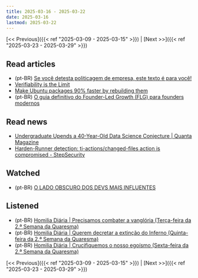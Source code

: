 ```yaml
---
title: 2025-03-16 - 2025-03-22
date: 2025-03-16
lastmod: 2025-03-22
---
```


[<< Previous]({{< ref "2025-03-09 - 2025-03-15" >}}) | [Next >>]({{< ref "2025-03-23 - 2025-03-29" >}})

## Read articles
- (pt-BR) [Se você detesta politicagem de empresa, este texto é para você!](https://moacirmoda.substack.com/p/se-voce-detesta-politicagem-de-empresa)
- [Verifiability is the Limit](https://alperenkeles.com/posts/verifiability-is-the-limit)
- [Make Ubuntu packages 90% faster by rebuilding them](https://gist.github.com/jwbee/7e8b27e298de8bbbf8abfa4c232db097)
- (pt-BR) [O guia definitivo do Founder-Led Growth (FLG) para founders modernos](https://microsaas.substack.com/p/construindo-um-framework-de-conteudo)

## Read news
- [Undergraduate Upends a 40-Year-Old Data Science Conjecture | Quanta Magazine](https://www.quantamagazine.org/undergraduate-upends-a-40-year-old-data-science-conjecture-20250210)
- [Harden-Runner detection: tj-actions/changed-files action is compromised - StepSecurity](https://www.stepsecurity.io/blog/harden-runner-detection-tj-actions-changed-files-action-is-compromised)

## Watched
- (pt-BR) [O LADO OBSCURO DOS DEVS MAIS INFLUENTES](https://www.youtube.com/watch?v=GNR1sgqSltg)

## Listened
- (pt-BR) [Homilia Diária | Precisamos combater a vanglória (Terça-feira da 2.ª Semana da Quaresma)](https://www.youtube.com/watch?v=RzD3EmlIxRw)
- (pt-BR) [Homilia Diária | Querem decretar a extinção do Inferno (Quinta-feira da 2.ª Semana da Quaresma)](https://www.youtube.com/watch?v=Np1y3uuZuIk)
- (pt-BR) [Homilia Diária | Crucifiquemos o nosso egoísmo (Sexta-feira da 2.ª Semana da Quaresma)](https://www.youtube.com/watch?v=8dapj27JJMo)

[<< Previous]({{< ref "2025-03-09 - 2025-03-15" >}}) | [Next >>]({{< ref "2025-03-23 - 2025-03-29" >}})
